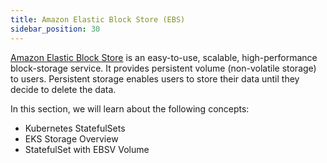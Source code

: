 ```yaml
---
title: Amazon Elastic Block Store (EBS)
sidebar_position: 30
---
```


[Amazon Elastic Block Store](https://aws.amazon.com/ebs/) is an easy-to-use, scalable, high-performance block-storage service. It provides persistent volume (non-volatile storage) to users. Persistent storage enables users to store their data until they decide to delete the data.

In this section, we will learn about the following concepts:
* Kubernetes StatefulSets
* EKS Storage Overview
* StatefulSet with EBSV Volume